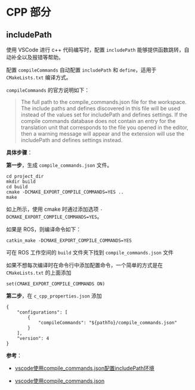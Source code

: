# CPP 部分

## includePath

使用 VSCode 进行 c++ 代码编写时，配置 `includePath` 能够提供函数跳转，自动补全以及报错等帮助。


配置 `compileCommands` 自动配置 `includePath` 和 `define`，适用于 `CMakeLists.txt` 编译方式。

`compileCommands` 的官方说明如下：

>The full path to the compile_commands.json file for the workspace. The include paths and defines discovered in this file will be used instead of the values set for includePath and defines settings. If the compile commands database does not contain an entry for the translation unit that corresponds to the file you opened in the editor, then a warning message will appear and the extension will use the includePath and defines settings instead.

**具体步骤**：


**第一步**，生成 `compile_commands.json` 文件。

```shell
cd project_dir
mkdir build  
cd build
cmake -DCMAKE_EXPORT_COMPILE_COMMANDS=YES ..
make
```

如上所示，使用 cmake 时通过添加选项 `-DCMAKE_EXPORT_COMPILE_COMMANDS=YES`。

如果是 ROS，则编译命令如下：

```shell
catkin_make -DCMAKE_EXPORT_COMPILE_COMMANDS=YES
```

可在 ROS 工作空间的 `build` 文件夹下找到 `compile_commands.json` 文件

如果不想每次编译时在命令行中添加配置命令，一个简单的方式是在 `CMakeLists.txt` 的上面添加

```shell
set(CMAKE_EXPORT_COMPILE_COMMANDS ON)
```

**第二步**，在 `c_cpp_properties.json` 添加

```shell
{
    "configurations": [
        {
            "compileCommands": "${pathTo}/compile_commands.json"
        }
    ],
    "version": 4
}
```

**参考**：

* [vscode使用compile_commands.json配置includePath环境](https://blog.csdn.net/qq_37868450/article/details/105013325)

* [vscode使用compile_commands.json](https://www.cnblogs.com/cong-wang/p/15026530.html)